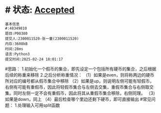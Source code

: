 # # 状态: [Accepted](http://dsbpython.openjudge.cn/dspythonbook/solution/48349810/)
```
基本信息
#:48349810
题目:P00380
提交人:2300011520-张一童(2300011520)
内存:3608kB
时间:28ms
语言:Python3
提交时间:2025-02-24 18:01:17
```
#思路：
1.初始化一个假币的集合，即先设定一个包括所有硬币的集合，之后根据后续的称重来移除
2.之后分析称重情况：
  （1）如果是even，则将称两边的硬币所对应的编号都从假币集合中移除
  （2）如果是up，则说明左侧可能有轻假币，右侧有可能有重假币，因此将轻假币集合与左侧去交集，重假币集合与右侧取交集。同时左侧一定不会有重假币，因此将其从重假币集合移除，右侧同理。
  （3）如果是down，同上
  （4）最后检查哪个里边还剩下硬币，即可直接输出
#常见问题：
1.处理输入可用split函数

